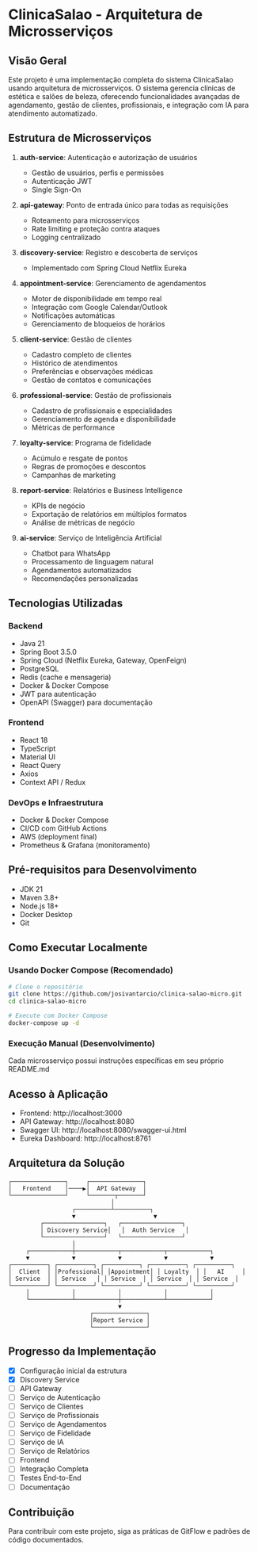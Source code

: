 # ClinicaSalao - Arquitetura de Microsserviços

## Visão Geral
Este projeto é uma implementação completa do sistema ClinicaSalao usando arquitetura de microsserviços. O sistema gerencia clínicas de estética e salões de beleza, oferecendo funcionalidades avançadas de agendamento, gestão de clientes, profissionais, e integração com IA para atendimento automatizado.

## Estrutura de Microsserviços

1. **auth-service**: Autenticação e autorização de usuários
   - Gestão de usuários, perfis e permissões
   - Autenticação JWT
   - Single Sign-On

2. **api-gateway**: Ponto de entrada único para todas as requisições
   - Roteamento para microsserviços
   - Rate limiting e proteção contra ataques
   - Logging centralizado

3. **discovery-service**: Registro e descoberta de serviços
   - Implementado com Spring Cloud Netflix Eureka

4. **appointment-service**: Gerenciamento de agendamentos
   - Motor de disponibilidade em tempo real
   - Integração com Google Calendar/Outlook
   - Notificações automáticas
   - Gerenciamento de bloqueios de horários

5. **client-service**: Gestão de clientes
   - Cadastro completo de clientes
   - Histórico de atendimentos
   - Preferências e observações médicas
   - Gestão de contatos e comunicações

6. **professional-service**: Gestão de profissionais
   - Cadastro de profissionais e especialidades
   - Gerenciamento de agenda e disponibilidade
   - Métricas de performance

7. **loyalty-service**: Programa de fidelidade
   - Acúmulo e resgate de pontos
   - Regras de promoções e descontos
   - Campanhas de marketing

8. **report-service**: Relatórios e Business Intelligence
   - KPIs de negócio
   - Exportação de relatórios em múltiplos formatos
   - Análise de métricas de negócio

9. **ai-service**: Serviço de Inteligência Artificial
   - Chatbot para WhatsApp
   - Processamento de linguagem natural
   - Agendamentos automatizados
   - Recomendações personalizadas

## Tecnologias Utilizadas

### Backend
- Java 21
- Spring Boot 3.5.0
- Spring Cloud (Netflix Eureka, Gateway, OpenFeign)
- PostgreSQL
- Redis (cache e mensageria)
- Docker & Docker Compose
- JWT para autenticação
- OpenAPI (Swagger) para documentação

### Frontend
- React 18
- TypeScript
- Material UI
- React Query
- Axios
- Context API / Redux

### DevOps e Infraestrutura
- Docker & Docker Compose
- CI/CD com GitHub Actions
- AWS (deployment final)
- Prometheus & Grafana (monitoramento)

## Pré-requisitos para Desenvolvimento
- JDK 21
- Maven 3.8+
- Node.js 18+
- Docker Desktop
- Git

## Como Executar Localmente

### Usando Docker Compose (Recomendado)
```bash
# Clone o repositório
git clone https://github.com/josivantarcio/clinica-salao-micro.git
cd clinica-salao-micro

# Execute com Docker Compose
docker-compose up -d
```

### Execução Manual (Desenvolvimento)
Cada microsserviço possui instruções específicas em seu próprio README.md

## Acesso à Aplicação
- Frontend: http://localhost:3000
- API Gateway: http://localhost:8080
- Swagger UI: http://localhost:8080/swagger-ui.html
- Eureka Dashboard: http://localhost:8761

## Arquitetura da Solução

```
┌───────────────┐     ┌───────────────┐
│   Frontend    │────▶│  API Gateway  │
└───────────────┘     └───────┬───────┘
                             │
                  ┌──────────┴──────────┐
                  ▼                      ▼
         ┌─────────────────┐   ┌─────────────────┐
         │ Discovery Service│   │  Auth Service   │
         └─────────────────┘   └─────────────────┘
                  │
     ┌────────────┼────────────┬────────────┬────────────┐
     ▼            ▼            ▼            ▼            ▼
┌──────────┐ ┌──────────┐ ┌──────────┐ ┌──────────┐ ┌──────────┐
│  Client  │ │Professional│ │Appointment│ │ Loyalty  │ │   AI     │
│ Service  │ │ Service   │ │ Service  │ │ Service  │ │ Service  │
└──────────┘ └──────────┘ └──────────┘ └──────────┘ └──────────┘
     │            │            │            │            │
     └────────────┴────────────┼────────────┴────────────┘
                               ▼
                       ┌───────────────┐
                       │Report Service │
                       └───────────────┘
```

## Progresso da Implementação
- [x] Configuração inicial da estrutura
- [x] Discovery Service
- [ ] API Gateway
- [ ] Serviço de Autenticação
- [ ] Serviço de Clientes
- [ ] Serviço de Profissionais
- [ ] Serviço de Agendamentos
- [ ] Serviço de Fidelidade
- [ ] Serviço de IA
- [ ] Serviço de Relatórios
- [ ] Frontend
- [ ] Integração Completa
- [ ] Testes End-to-End
- [ ] Documentação

## Contribuição
Para contribuir com este projeto, siga as práticas de GitFlow e padrões de código documentados.
